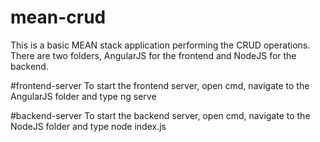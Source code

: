 # mean-crud

This is a basic MEAN stack application performing the CRUD operations. There are two folders,
AngularJS for the frontend and NodeJS for the backend.

#frontend-server
To start the frontend server, open cmd, navigate to the AngularJS folder and type ng serve

#backend-server
To start the backend server, open cmd, navigate to the NodeJS folder and type node index.js
